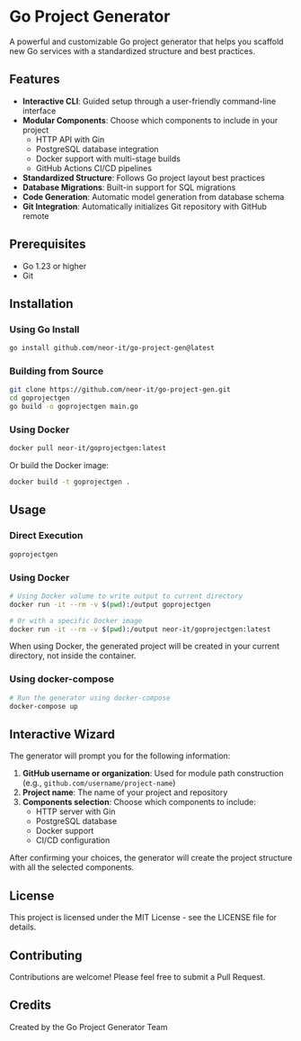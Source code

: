 # Go Project Generator

A powerful and customizable Go project generator that helps you scaffold new Go services with a standardized structure and best practices.

## Features

- **Interactive CLI**: Guided setup through a user-friendly command-line interface
- **Modular Components**: Choose which components to include in your project
    - HTTP API with Gin
    - PostgreSQL database integration
    - Docker support with multi-stage builds
    - GitHub Actions CI/CD pipelines
- **Standardized Structure**: Follows Go project layout best practices
- **Database Migrations**: Built-in support for SQL migrations
- **Code Generation**: Automatic model generation from database schema
- **Git Integration**: Automatically initializes Git repository with GitHub remote

## Prerequisites

- Go 1.23 or higher
- Git

## Installation

### Using Go Install

```bash
go install github.com/neor-it/go-project-gen@latest
```

### Building from Source

```bash
git clone https://github.com/neor-it/go-project-gen.git
cd goprojectgen
go build -o goprojectgen main.go
```

### Using Docker

```bash
docker pull neor-it/goprojectgen:latest
```

Or build the Docker image:

```bash
docker build -t goprojectgen .
```

## Usage

### Direct Execution

```bash
goprojectgen
```

### Using Docker

```bash
# Using Docker volume to write output to current directory
docker run -it --rm -v $(pwd):/output goprojectgen

# Or with a specific Docker image
docker run -it --rm -v $(pwd):/output neor-it/goprojectgen:latest
```

When using Docker, the generated project will be created in your current directory, not inside the container.

### Using docker-compose

```bash
# Run the generator using docker-compose
docker-compose up
```

## Interactive Wizard

The generator will prompt you for the following information:

1. **GitHub username or organization**: Used for module path construction (e.g., `github.com/username/project-name`)
2. **Project name**: The name of your project and repository
3. **Components selection**: Choose which components to include:
    - HTTP server with Gin
    - PostgreSQL database
    - Docker support
    - CI/CD configuration

After confirming your choices, the generator will create the project structure with all the selected components.

## License

This project is licensed under the MIT License - see the LICENSE file for details.

## Contributing

Contributions are welcome! Please feel free to submit a Pull Request.

## Credits

Created by the Go Project Generator Team
